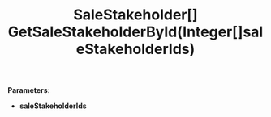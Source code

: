 ﻿---
uid: crmscript_ref_NSSaleAgent_GetSaleStakeholderById
title: SaleStakeholder[] GetSaleStakeholderById(Integer[]saleStakeholderIds)
intellisense: NSSaleAgent.GetSaleStakeholderById
keywords: NSSaleAgent, GetSaleStakeholderById
so.topic: reference
---



**Parameters:**
 - **saleStakeholderIds** 
